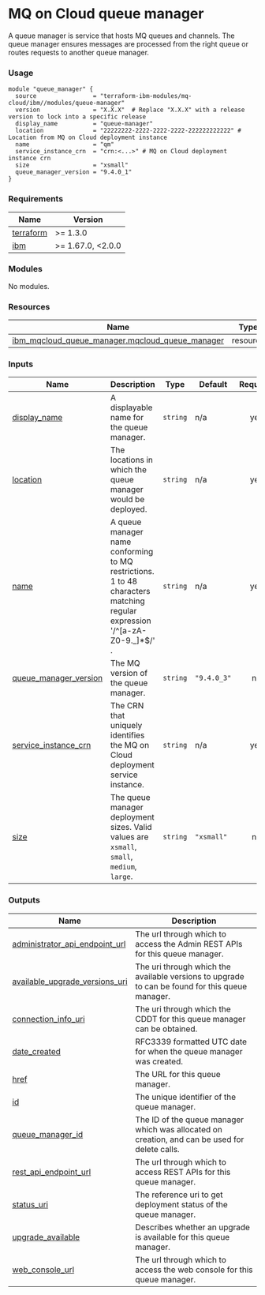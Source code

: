 # MQ on Cloud queue manager

A queue manager is service that hosts MQ queues and channels. The queue manager ensures messages are processed from the right queue or routes requests to another queue manager.

### Usage

```hcl
module "queue_manager" {
  source                = "terraform-ibm-modules/mq-cloud/ibm//modules/queue-manager"
  version               = "X.X.X"  # Replace "X.X.X" with a release version to lock into a specific release
  display_name          = "queue-manager"
  location              = "22222222-2222-2222-2222-222222222222" # Location from MQ on Cloud deployment instance
  name                  = "qm"
  service_instance_crn  = "crn:<...>" # MQ on Cloud deployment instance crn
  size                  = "xsmall"
  queue_manager_version = "9.4.0_1"
}
```

<!-- The following content is automatically populated by the pre-commit hook -->
<!-- BEGINNING OF PRE-COMMIT-TERRAFORM DOCS HOOK -->
### Requirements

| Name | Version |
|------|---------|
| <a name="requirement_terraform"></a> [terraform](#requirement\_terraform) | >= 1.3.0 |
| <a name="requirement_ibm"></a> [ibm](#requirement\_ibm) | >= 1.67.0, <2.0.0 |

### Modules

No modules.

### Resources

| Name | Type |
|------|------|
| [ibm_mqcloud_queue_manager.mqcloud_queue_manager](https://registry.terraform.io/providers/ibm-cloud/ibm/latest/docs/resources/mqcloud_queue_manager) | resource |

### Inputs

| Name | Description | Type | Default | Required |
|------|-------------|------|---------|:--------:|
| <a name="input_display_name"></a> [display\_name](#input\_display\_name) | A displayable name for the queue manager. | `string` | n/a | yes |
| <a name="input_location"></a> [location](#input\_location) | The locations in which the queue manager would be deployed. | `string` | n/a | yes |
| <a name="input_name"></a> [name](#input\_name) | A queue manager name conforming to MQ restrictions. 1 to 48 characters matching regular expression '/^[a-zA-Z0-9.\_]*$/' . | `string` | n/a | yes |
| <a name="input_queue_manager_version"></a> [queue\_manager\_version](#input\_queue\_manager\_version) | The MQ version of the queue manager. | `string` | `"9.4.0_3"` | no |
| <a name="input_service_instance_crn"></a> [service\_instance\_crn](#input\_service\_instance\_crn) | The CRN that uniquely identifies the MQ on Cloud deployment service instance. | `string` | n/a | yes |
| <a name="input_size"></a> [size](#input\_size) | The queue manager deployment sizes. Valid values are `xsmall`, `small`, `medium`, `large`. | `string` | `"xsmall"` | no |

### Outputs

| Name | Description |
|------|-------------|
| <a name="output_administrator_api_endpoint_url"></a> [administrator\_api\_endpoint\_url](#output\_administrator\_api\_endpoint\_url) | The url through which to access the Admin REST APIs for this queue manager. |
| <a name="output_available_upgrade_versions_uri"></a> [available\_upgrade\_versions\_uri](#output\_available\_upgrade\_versions\_uri) | The uri through which the available versions to upgrade to can be found for this queue manager. |
| <a name="output_connection_info_uri"></a> [connection\_info\_uri](#output\_connection\_info\_uri) | The uri through which the CDDT for this queue manager can be obtained. |
| <a name="output_date_created"></a> [date\_created](#output\_date\_created) | RFC3339 formatted UTC date for when the queue manager was created. |
| <a name="output_href"></a> [href](#output\_href) | The URL for this queue manager. |
| <a name="output_id"></a> [id](#output\_id) | The unique identifier of the queue manager. |
| <a name="output_queue_manager_id"></a> [queue\_manager\_id](#output\_queue\_manager\_id) | The ID of the queue manager which was allocated on creation, and can be used for delete calls. |
| <a name="output_rest_api_endpoint_url"></a> [rest\_api\_endpoint\_url](#output\_rest\_api\_endpoint\_url) | The url through which to access REST APIs for this queue manager. |
| <a name="output_status_uri"></a> [status\_uri](#output\_status\_uri) | The reference uri to get deployment status of the queue manager. |
| <a name="output_upgrade_available"></a> [upgrade\_available](#output\_upgrade\_available) | Describes whether an upgrade is available for this queue manager. |
| <a name="output_web_console_url"></a> [web\_console\_url](#output\_web\_console\_url) | The url through which to access the web console for this queue manager. |
<!-- END OF PRE-COMMIT-TERRAFORM DOCS HOOK -->
